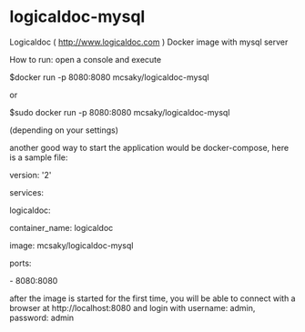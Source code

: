 # logicaldoc-mysql
Logicaldoc ( http://www.logicaldoc.com ) Docker image with mysql server

How to run:
open a console and execute

$docker run -p 8080:8080 mcsaky/logicaldoc-mysql

or

$sudo docker run -p 8080:8080 mcsaky/logicaldoc-mysql

(depending on your settings)

another good way to start the application would be docker-compose, here is a sample file:

version: '2'

services:

 logicaldoc:
 
  container_name: logicaldoc
  
  image: mcsaky/logicaldoc-mysql
  
  ports:
  
   \- 8080:8080

after the image is started for the first time, you will be able to connect with a browser
at http://localhost:8080 and login with username: admin, password: admin
